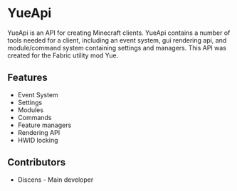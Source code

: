 # YueApi

YueApi is an API for creating Minecraft clients. YueApi contains a number of tools needed for a client, including an event system, gui rendering api, and module/command system containing settings and managers. This API was created for the Fabric utility mod Yue.

## Features

* Event System
* Settings
* Modules
* Commands
* Feature managers
* Rendering API
* HWID locking

## Contributors

* Discens - Main developer
